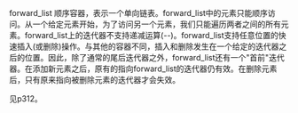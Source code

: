 forward_list 顺序容器，表示一个单向链表。forward_list中的元素只能顺序访问。从一个给定元素开始，为了访问另一个元素，我们只能遍历两者之间的所有元素。forward_list上的迭代器不支持递减运算(--)。forward_list支持任意位置的快速插入(或删除)操作。与其他的容器不同，插入和删除发生在一个给定的迭代器之后的位置。因此，除了通常的尾后迭代器之外，forward_list还有一个"首前"迭代器。在添加新元素之后，原有的指向forward_list的迭代器仍有效。在删除元素后，只有原来指向被删除元素的迭代器才会失效。

见p312。
